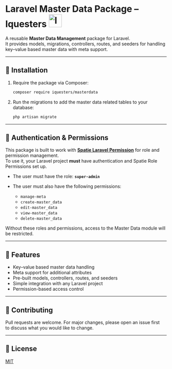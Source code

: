# Laravel Master Data Package – Iquesters <img src="https://avatars.githubusercontent.com/u/7593318?s=200&v=4" alt="Iquesters Logo" width="40"/>

A reusable **Master Data Management** package for Laravel.  
It provides models, migrations, controllers, routes, and seeders for handling key–value based master data with meta support.

---

## 🚀 Installation

1. Require the package via Composer:

   ```bash
   composer require iquesters/masterdata
   ```

2. Run the migrations to add the master data related tables to your database:

   ```bash
   php artisan migrate
   ```

---

## 🔐 Authentication & Permissions

This package is built to work with **[Spatie Laravel Permission](https://spatie.be/docs/laravel-permission/)** for role and permission management.  
To use it, your Laravel project **must** have authentication and Spatie Role Permissions set up.

- The user must have the role: **`super-admin`**  
- The user must also have the following permissions:

  - `manage-meta`
  - `create-master_data`
  - `edit-master_data`
  - `view-master_data`
  - `delete-master_data`

Without these roles and permissions, access to the Master Data module will be restricted.

---

## 📖 Features

- Key–value based master data handling  
- Meta support for additional attributes  
- Pre-built models, controllers, routes, and seeders  
- Simple integration with any Laravel project  
- Permission-based access control  

---

## 🤝 Contributing

Pull requests are welcome. For major changes, please open an issue first  
to discuss what you would like to change.

---

## 📜 License

[MIT](LICENSE)
